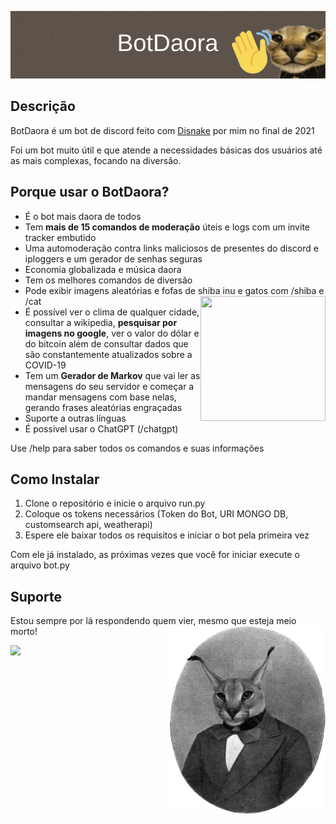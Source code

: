 ![BotDaora](BotDaora.gif)
## Descrição
BotDaora é um bot de discord feito com [Disnake](https://github.com/DisnakeDev/disnake) por mim no final de 2021

Foi um bot muito útil e que atende a necessidades básicas dos usuários até as mais complexas, focando na diversão.

## Porque usar o BotDaora?
* É o bot mais daora de todos
* Tem __mais de 15 comandos de moderação__ úteis e logs com um invite tracker embutido
* Uma automoderação contra links maliciosos de presentes do discord e iploggers e um gerador de senhas seguras
* Economia globalizada e música daora
* Tem os melhores comandos de diversão
* Pode exibir imagens aleatórias e fofas de shiba inu e gatos com /shiba e /cat <img align="right" width="200" height="200" src="media\caracal2.gif">
* É possível ver o clima de qualquer cidade, consultar a wikipedia, __pesquisar por imagens no google__, ver o valor do dólar e do bitcoin além de consultar dados que são constantemente atualizados sobre a COVID-19
* Tem um __Gerador de Markov__ que vai ler as mensagens do seu servidor e começar a mandar mensagens com base nelas, gerando frases aleatórias engraçadas
* Suporte a outras línguas
* É possivel usar o ChatGPT (/chatgpt)


Use /help para saber todos os comandos e suas informações



## Como Instalar
1. Clone o repositório e inicie o arquivo run.py
2. Coloque os tokens necessários (Token do Bot, URI MONGO DB, customsearch api, weatherapi)
3. Espere ele baixar todos os requisitos e iniciar o bot pela primeira vez

Com ele já instalado, as próximas vezes que você for iniciar execute o arquivo bot.py

## Suporte
Estou sempre por lá respondendo quem vier, mesmo que esteja meio morto! <img align="right" width="250" height="300" src="markov.png">

[![](https://dcbadge.limes.pink/api/server/https://discord.gg/6p5db3FEqb)](https://discord.gg/6p5db3FEqb) 
